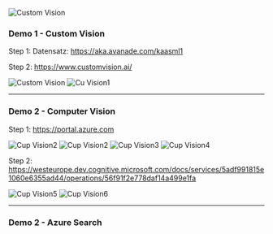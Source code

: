 ![Custom Vision](https://i.ibb.co/WgSVJT7/Kaa-S-Logo-transparent-gray.png)
### Demo 1 - Custom Vision

Step 1: Datensatz: https://aka.avanade.com/kaasml1

Step 2: https://www.customvision.ai/

![Custom Vision](https://i.ibb.co/NWB8b0v/2019-05-22-11-11-54.png)
![Cu Vision1](https://i.ibb.co/CM8PJ63/sign-in.png)


---------------------------------------
### Demo 2 - Computer Vision 
Step 1: https://portal.azure.com 

![Cup Vision2](https://i.ibb.co/JdG1dJG/cv1.png)
![Cup Vision2](https://i.ibb.co/6X76FRY/cv2.png)
![Cup Vision3](https://i.ibb.co/MMGXjgg/cv3.png)
![Cup Vision4](https://i.ibb.co/tzKq1Mr/cv4.png)

Step 2:
https://westeurope.dev.cognitive.microsoft.com/docs/services/5adf991815e1060e6355ad44/operations/56f91f2e778daf14a499e1fa

![Cup Vision5](https://i.ibb.co/p6TLBxS/cv5.png)
![Cup Vision6](https://i.ibb.co/CH63CwY/cv6.png)


---------------------------------------
### Demo 2 - Azure Search
